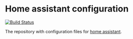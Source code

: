 # Home assistant configuration

[![Build Status](https://travis-ci.org/kovalcikr/home-assistant.svg?branch=master)](https://travis-ci.org/kovalcikr/home-assistant)

The repository with configuration files for [home assistant](https://www.home-assistant.io).